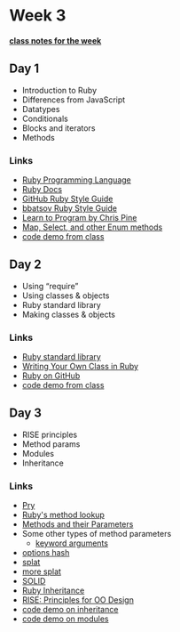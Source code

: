 # Week 3

#### [class notes for the week](notes/)

## Day 1

- Introduction to Ruby
- Differences from JavaScript
- Datatypes
- Conditionals
- Blocks and iterators
- Methods

### Links

- [Ruby Programming Language](https://www.ruby-lang.org/en/)
- [Ruby Docs](http://ruby-doc.org/core-2.5.0/)
- [GitHub Ruby Style Guide](https://github.com/github/rubocop-github/blob/master/STYLEGUIDE.md)
- [bbatsov Ruby Style Guide](https://github.com/bbatsov/ruby-style-guide#source-code-layout)
- [Learn to Program by Chris Pine](https://pine.fm/LearnToProgram/)
- [Map, Select, and other Enum methods](http://www.eriktrautman.com/posts/ruby-explained-map-select-and-other-enumerable-methods)
- [code demo from class](notes/monday_class_demo.rb)

## Day 2

- Using “require”
- Using classes & objects
- Ruby standard library
- Making classes & objects

### Links

- [Ruby standard library](http://ruby-doc.org/stdlib-2.5.0/)
- [Writing Your Own Class in Ruby](http://rubylearning.com/satishtalim/writing_our_own_class_in_ruby.html)
- [Ruby on GitHub](https://github.com/topics/ruby)
- [code demo from class](notes/oop-phones)

## Day 3

- RISE principles
- Method params
- Modules
- Inheritance

### Links

- [Pry](https://github.com/pry/pry)
- [Ruby's method lookup](https://practicingruby.com/articles/method-lookup-1)
- [Methods and their Parameters](https://ruby-doc.com/docs/ProgrammingRuby/html/tut_methods.html)
- Some other types of method parameters
  - [keyword arguments](https://robots.thoughtbot.com/ruby-2-keyword-arguments)
- [options hash](http://blog.rlmflores.me/blog/2012/07/16/method-with-options/)
- [splat](https://devblast.com/b/ruby-splat-operator/)
- [more splat](http://www.monkeyandcrow.com/blog/the_strange_ruby_splat/)
- [SOLID](https://robots.thoughtbot.com/back-to-basics-solid)
- [Ruby Inheritance](http://rubylearning.com/satishtalim/ruby_inheritance.html)
- [RISE: Principles for OO Design](notes/rise.rb)
- [code demo on inheritance](notes/demo-inheritance.rb)
- [code demo on modules](notes/demo-module.rb)

